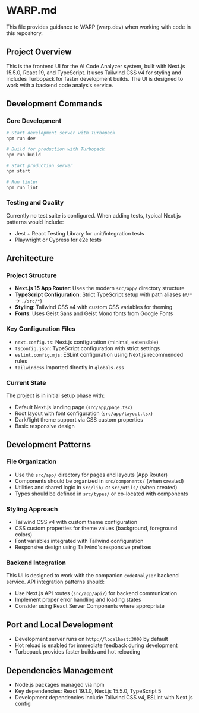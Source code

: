 # WARP.md

This file provides guidance to WARP (warp.dev) when working with code in this repository.

## Project Overview

This is the frontend UI for the AI Code Analyzer system, built with Next.js 15.5.0, React 19, and TypeScript. It uses Tailwind CSS v4 for styling and includes Turbopack for faster development builds. The UI is designed to work with a backend code analysis service.

## Development Commands

### Core Development
```bash
# Start development server with Turbopack
npm run dev

# Build for production with Turbopack
npm run build

# Start production server
npm start

# Run linter
npm run lint
```

### Testing and Quality
Currently no test suite is configured. When adding tests, typical Next.js patterns would include:
- Jest + React Testing Library for unit/integration tests
- Playwright or Cypress for e2e tests

## Architecture

### Project Structure
- **Next.js 15 App Router**: Uses the modern `src/app/` directory structure
- **TypeScript Configuration**: Strict TypeScript setup with path aliases (`@/*` -> `./src/*`)
- **Styling**: Tailwind CSS v4 with custom CSS variables for theming
- **Fonts**: Uses Geist Sans and Geist Mono fonts from Google Fonts

### Key Configuration Files
- `next.config.ts`: Next.js configuration (minimal, extensible)
- `tsconfig.json`: TypeScript configuration with strict settings
- `eslint.config.mjs`: ESLint configuration using Next.js recommended rules
- `tailwindcss` imported directly in `globals.css`

### Current State
The project is in initial setup phase with:
- Default Next.js landing page (`src/app/page.tsx`)
- Root layout with font configuration (`src/app/layout.tsx`)
- Dark/light theme support via CSS custom properties
- Basic responsive design

## Development Patterns

### File Organization
- Use the `src/app/` directory for pages and layouts (App Router)
- Components should be organized in `src/components/` (when created)
- Utilities and shared logic in `src/lib/` or `src/utils/` (when created)
- Types should be defined in `src/types/` or co-located with components

### Styling Approach
- Tailwind CSS v4 with custom theme configuration
- CSS custom properties for theme values (background, foreground colors)
- Font variables integrated with Tailwind configuration
- Responsive design using Tailwind's responsive prefixes

### Backend Integration
This UI is designed to work with the companion `codeAnalyzer` backend service. API integration patterns should:
- Use Next.js API routes (`src/app/api/`) for backend communication
- Implement proper error handling and loading states
- Consider using React Server Components where appropriate

## Port and Local Development
- Development server runs on `http://localhost:3000` by default
- Hot reload is enabled for immediate feedback during development
- Turbopack provides faster builds and hot reloading

## Dependencies Management
- Node.js packages managed via npm
- Key dependencies: React 19.1.0, Next.js 15.5.0, TypeScript 5
- Development dependencies include Tailwind CSS v4, ESLint with Next.js config
